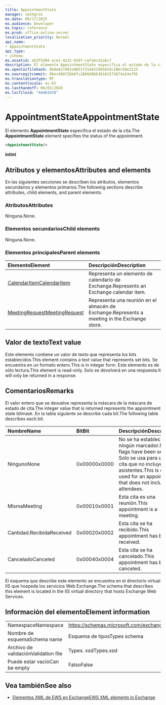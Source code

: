```yaml
---
title: AppointmentState
manager: sethgros
ms.date: 09/17/2015
ms.audience: Developer
ms.topic: reference
ms.prod: office-online-server
localization_priority: Normal
api_name:
- AppointmentState
api_type:
- schema
ms.assetid: ab3f5d04-ace1-4a15-9107-cefa6c41abc7
description: El elemento AppointmentState especifica el estado de la cita.
ms.openlocfilehash: 8b0e827d02e9051f31d43199503dc286c50e2125
ms.sourcegitcommit: 88ec988f2bb67c1866d06b361615f3674a24e795
ms.translationtype: MT
ms.contentlocale: es-ES
ms.lasthandoff: 06/03/2020
ms.locfileid: "44463478"
---
```

# <a name="appointmentstate"></a><span data-ttu-id="eec96-103">AppointmentState</span><span class="sxs-lookup"><span data-stu-id="eec96-103">AppointmentState</span></span>

<span data-ttu-id="eec96-104">El elemento **AppointmentState** especifica el estado de la cita.</span><span class="sxs-lookup"><span data-stu-id="eec96-104">The **AppointmentState** element specifies the status of the appointment.</span></span> 
  
```XML
<AppointmentState/>
```

 <span data-ttu-id="eec96-105">**int**</span><span class="sxs-lookup"><span data-stu-id="eec96-105">**int**</span></span>
## <a name="attributes-and-elements"></a><span data-ttu-id="eec96-106">Atributos y elementos</span><span class="sxs-lookup"><span data-stu-id="eec96-106">Attributes and elements</span></span>

<span data-ttu-id="eec96-107">En las siguientes secciones se describen los atributos, elementos secundarios y elementos primarios.</span><span class="sxs-lookup"><span data-stu-id="eec96-107">The following sections describe attributes, child elements, and parent elements.</span></span>
  
### <a name="attributes"></a><span data-ttu-id="eec96-108">Atributos</span><span class="sxs-lookup"><span data-stu-id="eec96-108">Attributes</span></span>

<span data-ttu-id="eec96-109">Ninguna.</span><span class="sxs-lookup"><span data-stu-id="eec96-109">None.</span></span>
  
### <a name="child-elements"></a><span data-ttu-id="eec96-110">Elementos secundarios</span><span class="sxs-lookup"><span data-stu-id="eec96-110">Child elements</span></span>

<span data-ttu-id="eec96-111">Ninguna.</span><span class="sxs-lookup"><span data-stu-id="eec96-111">None.</span></span>
  
### <a name="parent-elements"></a><span data-ttu-id="eec96-112">Elementos principales</span><span class="sxs-lookup"><span data-stu-id="eec96-112">Parent elements</span></span>

|<span data-ttu-id="eec96-113">**Elemento**</span><span class="sxs-lookup"><span data-stu-id="eec96-113">**Element**</span></span>|<span data-ttu-id="eec96-114">**Descripción**</span><span class="sxs-lookup"><span data-stu-id="eec96-114">**Description**</span></span>|
|:-----|:-----|
|[<span data-ttu-id="eec96-115">CalendarItem</span><span class="sxs-lookup"><span data-stu-id="eec96-115">CalendarItem</span></span>](calendaritem.md) <br/> |<span data-ttu-id="eec96-116">Representa un elemento de calendario de Exchange.</span><span class="sxs-lookup"><span data-stu-id="eec96-116">Represents an Exchange calendar item.</span></span>  <br/> |
|[<span data-ttu-id="eec96-117">MeetingRequest</span><span class="sxs-lookup"><span data-stu-id="eec96-117">MeetingRequest</span></span>](meetingrequest.md) <br/> |<span data-ttu-id="eec96-118">Representa una reunión en el almacén de Exchange.</span><span class="sxs-lookup"><span data-stu-id="eec96-118">Represents a meeting in the Exchange store.</span></span>  <br/> |
   
## <a name="text-value"></a><span data-ttu-id="eec96-119">Valor de texto</span><span class="sxs-lookup"><span data-stu-id="eec96-119">Text value</span></span>

<span data-ttu-id="eec96-120">Este elemento contiene un valor de texto que representa los bits establecidos.</span><span class="sxs-lookup"><span data-stu-id="eec96-120">This element contains a text value that represents set bits.</span></span> <span data-ttu-id="eec96-121">Se encuentra en un formato entero.</span><span class="sxs-lookup"><span data-stu-id="eec96-121">This is in integer form.</span></span> <span data-ttu-id="eec96-122">Este elemento es de sólo lectura.</span><span class="sxs-lookup"><span data-stu-id="eec96-122">This element is read-only.</span></span> <span data-ttu-id="eec96-123">Solo se devolverá en una respuesta.</span><span class="sxs-lookup"><span data-stu-id="eec96-123">It will only be returned in a response.</span></span>
  
## <a name="remarks"></a><span data-ttu-id="eec96-124">Comentarios</span><span class="sxs-lookup"><span data-stu-id="eec96-124">Remarks</span></span>

<span data-ttu-id="eec96-125">El valor entero que se devuelve representa la máscara de la máscara de estado de cita.</span><span class="sxs-lookup"><span data-stu-id="eec96-125">The integer value that is returned represents the appointment state bitmask.</span></span> <span data-ttu-id="eec96-126">En la tabla siguiente se describe cada bit.</span><span class="sxs-lookup"><span data-stu-id="eec96-126">The following table describes each bit.</span></span>
  
|<span data-ttu-id="eec96-127">**Nombre**</span><span class="sxs-lookup"><span data-stu-id="eec96-127">**Name**</span></span>|<span data-ttu-id="eec96-128">**Bit**</span><span class="sxs-lookup"><span data-stu-id="eec96-128">**Bit**</span></span>|<span data-ttu-id="eec96-129">**Descripción**</span><span class="sxs-lookup"><span data-stu-id="eec96-129">**Description**</span></span>|
|:-----|:-----|:-----|
|<span data-ttu-id="eec96-130">Ninguno</span><span class="sxs-lookup"><span data-stu-id="eec96-130">None</span></span>  <br/> |<span data-ttu-id="eec96-131">0x0000</span><span class="sxs-lookup"><span data-stu-id="eec96-131">0x0000</span></span>  <br/> |<span data-ttu-id="eec96-132">No se ha establecido ningún marcador.</span><span class="sxs-lookup"><span data-stu-id="eec96-132">No flags have been set.</span></span> <span data-ttu-id="eec96-133">Solo se usa para una cita que no incluye a los asistentes.</span><span class="sxs-lookup"><span data-stu-id="eec96-133">This is only used for an appointment that does not include attendees.</span></span>  <br/> |
|<span data-ttu-id="eec96-134">Misma</span><span class="sxs-lookup"><span data-stu-id="eec96-134">Meeting</span></span>  <br/> |<span data-ttu-id="eec96-135">0x0001</span><span class="sxs-lookup"><span data-stu-id="eec96-135">0x0001</span></span>  <br/> |<span data-ttu-id="eec96-136">Esta cita es una reunión.</span><span class="sxs-lookup"><span data-stu-id="eec96-136">This appointment is a meeting.</span></span>  <br/> |
|<span data-ttu-id="eec96-137">Cantidad.Recibida</span><span class="sxs-lookup"><span data-stu-id="eec96-137">Received</span></span>  <br/> |<span data-ttu-id="eec96-138">0x0002</span><span class="sxs-lookup"><span data-stu-id="eec96-138">0x0002</span></span>  <br/> |<span data-ttu-id="eec96-139">Esta cita se ha recibido.</span><span class="sxs-lookup"><span data-stu-id="eec96-139">This appointment has been received.</span></span>  <br/> |
|<span data-ttu-id="eec96-140">Cancelado</span><span class="sxs-lookup"><span data-stu-id="eec96-140">Canceled</span></span>  <br/> |<span data-ttu-id="eec96-141">0x0004</span><span class="sxs-lookup"><span data-stu-id="eec96-141">0x0004</span></span>  <br/> |<span data-ttu-id="eec96-142">Esta cita se ha cancelado.</span><span class="sxs-lookup"><span data-stu-id="eec96-142">This appointment has been canceled.</span></span>  <br/> |
   
<span data-ttu-id="eec96-143">El esquema que describe este elemento se encuentra en el directorio virtual IIS que hospeda los servicios Web Exchange.</span><span class="sxs-lookup"><span data-stu-id="eec96-143">The schema that describes this element is located in the IIS virtual directory that hosts Exchange Web Services.</span></span>
  
## <a name="element-information"></a><span data-ttu-id="eec96-144">Información del elemento</span><span class="sxs-lookup"><span data-stu-id="eec96-144">Element information</span></span>

|||
|:-----|:-----|
|<span data-ttu-id="eec96-145">Namespace</span><span class="sxs-lookup"><span data-stu-id="eec96-145">Namespace</span></span>  <br/> |https://schemas.microsoft.com/exchange/services/2006/types  <br/> |
|<span data-ttu-id="eec96-146">Nombre de esquema</span><span class="sxs-lookup"><span data-stu-id="eec96-146">Schema name</span></span>  <br/> |<span data-ttu-id="eec96-147">Esquema de tipos</span><span class="sxs-lookup"><span data-stu-id="eec96-147">Types schema</span></span>  <br/> |
|<span data-ttu-id="eec96-148">Archivo de validación</span><span class="sxs-lookup"><span data-stu-id="eec96-148">Validation file</span></span>  <br/> |<span data-ttu-id="eec96-149">Types. xsd</span><span class="sxs-lookup"><span data-stu-id="eec96-149">Types.xsd</span></span>  <br/> |
|<span data-ttu-id="eec96-150">Puede estar vacío</span><span class="sxs-lookup"><span data-stu-id="eec96-150">Can be empty</span></span>  <br/> |<span data-ttu-id="eec96-151">Falso</span><span class="sxs-lookup"><span data-stu-id="eec96-151">False</span></span>  <br/> |
   
## <a name="see-also"></a><span data-ttu-id="eec96-152">Vea también</span><span class="sxs-lookup"><span data-stu-id="eec96-152">See also</span></span>

- [<span data-ttu-id="eec96-153">Elementos XML de EWS en Exchange</span><span class="sxs-lookup"><span data-stu-id="eec96-153">EWS XML elements in Exchange</span></span>](ews-xml-elements-in-exchange.md)


